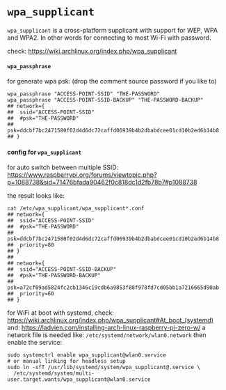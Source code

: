# `wpa_supplicant`

`wpa_supplicant` is a cross-platform supplicant with support for WEP, WPA and WPA2.
In other words for connecting to most Wi-Fi with password.

check: https://wiki.archlinux.org/index.php/wpa_supplicant


#### `wpa_passphrase`

for generate wpa psk: (drop the comment source password if you like to)
```shell script
wpa_passphrase "ACCESS-POINT-SSID" "THE-PASSWORD"
wpa_passphrase "ACCESS-POINT-SSID-BACKUP" "THE-PASSWORD-BACKUP"
## network={
## 	ssid="ACCESS-POINT-SSID"
## 	#psk="THE-PASSWORD"
## 	psk=ddcbf7bc2471580f02d4d6dc72caffd06939b4b2dbabdcee01cd10b2ed6b14b8
## }
```

#### config for `wpa_supplicant`

for auto switch between multiple SSID:
https://www.raspberrypi.org/forums/viewtopic.php?p=1088738&sid=71476bfada90462f0c818dc1d2fb78b7#p1088738

the result looks like:
```shell script
cat /etc/wpa_supplicant/wpa_supplicant*.conf
## network={
## 	ssid="ACCESS-POINT-SSID"
## 	#psk="THE-PASSWORD"
## 	psk=ddcbf7bc2471580f02d4d6dc72caffd06939b4b2dbabdcee01cd10b2ed6b14b8
## 	priority=80
## }
## 
## network={
## 	ssid="ACCESS-POINT-SSID-BACKUP"
## 	#psk="THE-PASSWORD-BACKUP"
## 	psk=a72cf09ad5824fc2cb1346c19cdb6a9853f88f978fd7cd05bb1a7216665d90ab
## 	priority=60
## }
```

for WiFi at boot with systemd, check: https://wiki.archlinux.org/index.php/wpa_supplicant#At_boot_(systemd)
and: https://ladvien.com/installing-arch-linux-raspberry-pi-zero-w/
a network file is needed like: `/etc/systemd/network/wlan0.network`
then enable the service:
```shell script
sudo systemctrl enable wpa_supplicant@wlan0.service
# or manual linking for headless setup
sudo ln -sfT /usr/lib/systemd/system/wpa_supplicant@.service \
  /etc/systemd/system/multi-user.target.wants/wpa_supplicant@wlan0.service
```
